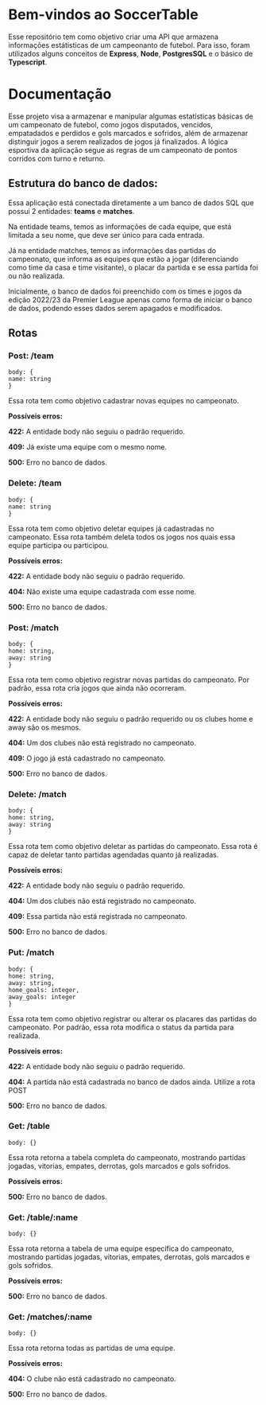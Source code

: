 # Bem-vindos ao SoccerTable
Esse repositório tem como objetivo criar uma API que armazena informações estátisticas de um campeonanto de futebol. Para isso, foram utilizados alguns conceitos de **Express**, **Node**, **PostgresSQL** e o básico de **Typescript**. 

# Documentação
Esse projeto visa a armazenar e manipular algumas estatísticas básicas de um campeonato de futebol, como jogos disputados, vencidos, empatadados e perdidos e gols marcados e sofridos, além de armazenar distinguir jogos a serem realizados de jogos já finalizados. A lógica esportiva da aplicação segue as regras de um campeonato de pontos corridos com turno e returno.
## Estrutura do banco de dados:
Essa aplicação está conectada diretamente a um banco de dados SQL que possui 2 entidades: **teams** e **matches**.

Na entidade teams, temos as informações de cada equipe, que está limitada a seu nome, que deve ser único para cada entrada.

Já na entidade matches, temos as informações das partidas do campeonato, que informa as equipes que estão a jogar (diferenciando como time da casa e time visitante), o placar da partida e se essa partida foi ou não realizada.

Inicialmente, o banco de dados foi preenchido com os times e jogos da edição 2022/23 da Premier League apenas como forma de iniciar o banco de dados, podendo esses dados serem apagados e modificados.
## Rotas
### Post: /team

    body: {
    name: string
    }

Essa rota tem como objetivo cadastrar novas equipes no campeonato.

**Possíveis erros:**

**422:** A entidade body não seguiu o padrão requerido.

**409:** Já existe uma equipe com o mesmo nome.

**500:** Erro no banco de dados.

### Delete: /team

    body: {
    name: string
    }

Essa rota tem como objetivo deletar equipes já cadastradas no campeonato. Essa rota também deleta todos os jogos nos quais essa equipe participa ou participou.

**Possíveis erros:**

**422:** A entidade body não seguiu o padrão requerido.

**404:** Não existe uma equipe cadastrada com esse nome.

**500:** Erro no banco de dados.
### Post: /match

    body: {
    home: string,
    away: string
    }

Essa rota tem como objetivo registrar novas partidas do campeonato. Por padrão, essa rota cria jogos que ainda não ocorreram.

**Possíveis erros:**

**422:** A entidade body não seguiu o padrão requerido ou os clubes home e away são os mesmos.

**404:** Um dos clubes não está registrado no campeonato.

**409:** O jogo já está cadastrado no campeonato.

**500:** Erro no banco de dados.

### Delete: /match

    body: {
    home: string,
    away: string
    }

Essa rota tem como objetivo deletar as partidas do campeonato. Essa rota é capaz de deletar tanto partidas agendadas quanto já realizadas.

**Possíveis erros:**

**422:** A entidade body não seguiu o padrão requerido.

**404:** Um dos clubes não está registrado no campeonato.

**409:** Essa partida não está registrada no campeonato.

**500:** Erro no banco de dados.

### Put: /match

    body: {
    home: string,
    away: string,
    home_goals: integer,
    away_goals: integer
    }

Essa rota tem como objetivo registrar ou alterar os placares das partidas do campeonato. Por padrão, essa rota modifica o status da partida para realizada.

**Possíveis erros:**

**422:** A entidade body não seguiu o padrão requerido.

**404:** A partida não está cadastrada no banco de dados ainda. Utilize a rota POST

**500:** Erro no banco de dados.
### Get: /table

    body: {}

Essa rota retorna a tabela completa do campeonato, mostrando partidas jogadas, vitorias, empates, derrotas, gols marcados e gols sofridos.

**Possíveis erros:**

**500:** Erro no banco de dados.

### Get: /table/:name

    body: {}

Essa rota retorna a tabela de uma equipe específica do campeonato, mostrando partidas jogadas, vitorias, empates, derrotas, gols marcados e gols sofridos.

**Possíveis erros:**

**500:** Erro no banco de dados.

### Get: /matches/:name

    body: {}

Essa rota retorna todas as partidas de uma equipe.

**Possíveis erros:**

**404:** O clube não está cadastrado no campeonato.

**500:** Erro no banco de dados.